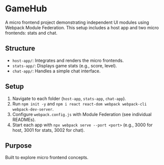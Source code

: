 # GameHub

A micro frontend project demonstrating independent UI modules using Webpack Module Federation. This setup includes a host app and two micro frontends: stats and chat.

## Structure
- `host-app/`: Integrates and renders the micro frontends.
- `stats-app/`: Displays game stats (e.g., score, level).
- `chat-app/`: Handles a simple chat interface.

## Setup
1. Navigate to each folder (`host-app`, `stats-app`, `chat-app`).
2. Run `npm init -y` and `npm i react react-dom webpack webpack-cli webpack-dev-server`.
3. Configure `webpack.config.js` with Module Federation (see individual READMEs).
4. Start each app with `npx webpack serve --port <port>` (e.g., 3000 for host, 3001 for stats, 3002 for chat).

## Purpose
Built to explore micro frontend concepts.
